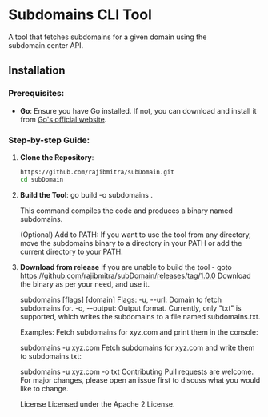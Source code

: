 # Subdomains CLI Tool

A tool that fetches subdomains for a given domain using the subdomain.center API.

## Installation

### Prerequisites:

- **Go**: Ensure you have Go installed. If not, you can download and install it from [Go's official website](https://golang.org/dl/).

### Step-by-step Guide:

1. **Clone the Repository**:
   ```bash
   https://github.com/rajibmitra/subDomain.git
   cd subDomain

2. **Build the Tool**:
   go build -o subdomains .

   This command compiles the code and produces a binary named subdomains.
      
   (Optional) Add to PATH:
   If you want to use the tool from any directory, move the subdomains binary to a directory in your PATH or add the current directory to your PATH.

4. **Download from release**
   If you are unable to build the tool - goto https://github.com/rajibmitra/subDomain/releases/tag/1.0.0
   Download the binary as per your need, and use it. 

   subdomains [flags] [domain]
   Flags:
   -u, --url: Domain to fetch subdomains for.
   -o, --output: Output format. Currently, only "txt" is supported, which writes the subdomains to a file named subdomains.txt.
   
   Examples:
   Fetch subdomains for xyz.com and print them in the console:
   
   
   subdomains -u xyz.com
   Fetch subdomains for xyz.com and write them to subdomains.txt:
   
   subdomains -u xyz.com -o txt
   Contributing
   Pull requests are welcome. For major changes, please open an issue first to discuss what you would like to change.
   
   License
   Licensed under the Apache 2 License.
